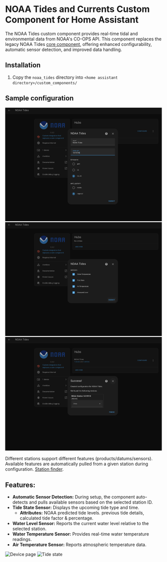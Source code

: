 # NOAA Tides and Currents Custom Component for Home Assistant
The NOAA Tides custom component provides real-time tidal and environmental data from NOAA's CO-OPS API. This component replaces the legacy NOAA Tides [core component](https://www.home-assistant.io/integrations/noaa_tides/), offering enhanced configurability, automatic sensor detection, and improved data handling.

## Installation

1. Copy the `noaa_tides` directory into `<home assistant directory>/custom_components/`


## Sample configuration

![Configuration step 1](/images/config1.png)
![Configuration step 2](/images/config2.png)
![Configuration step 3](/images/config3.png)


Different stations support different features (products/datums/sensors). Available features are automatically pulled from a given station during configuration.
[Station finder](https://tidesandcurrents.noaa.gov/map/index.html?type=datums).
<!-- [Buoy finder](https://www.ndbc.noaa.gov/) -->


## Features:

* **Automatic Sensor Detection:** During setup, the component auto-detects and pulls available sensors based on the selected station ID.
* **Tide State Sensor:** Displays the upcoming tide type and time.
  * **Attributes:** NOAA predicted tide levels. previous tide details, calculated tide factor & percentage.
* **Water Level Sensor:** Reports the current water level relative to the selected station.
* **Water Temperature Sensor:** Provides real-time water temperature readings.
* **Air Temperature Sensor:** Reports atmospheric temperature data.

![Device page](/images/devicepage.png)
![Tide state](/images/tidestate.png)
